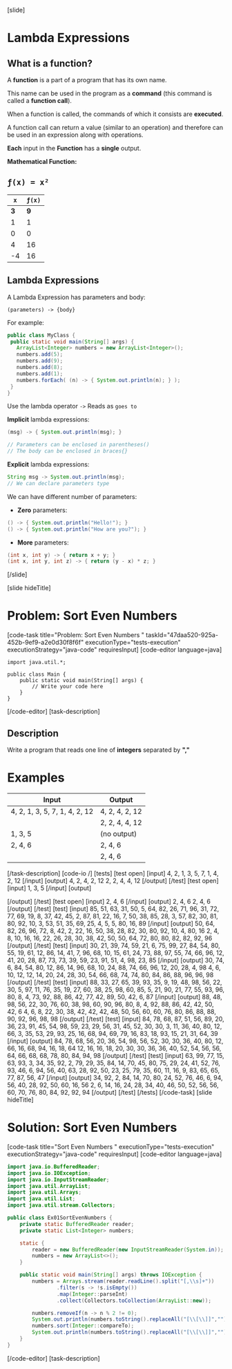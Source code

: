 [slide]

# Lambda Expressions

## What is a function?

A **function** is a part of a program that has its own name. 

This name can be used in the program as a **command** (this command is called a **function call**).

When a function is called, the commands of which it consists are **executed**. 
 
A function call can return a value (similar to an operation) and therefore can be used in an expression along with operations.
 
**Each** input in the **Function** has a **single** output.

**Mathematical Function:** 

## `ƒ(x) = x²`                                          
| `x` | `ƒ(x)`           
| ----------- | ----------- |
| **3** | **9**|
| 1 | 1 |
| 0 | 0 |
| 4 | 16 |
|-4 | 16 |

## Lambda Expressions

A Lambda Expression has parameters and body:

 `(parameters) -> {body}`

For example: 

 ```java
public class MyClass {
  public static void main(String[] args) {
    ArrayList<Integer> numbers = new ArrayList<Integer>();
    numbers.add(5);
    numbers.add(9);
    numbers.add(8);
    numbers.add(1);
    numbers.forEach( (n) -> { System.out.println(n); } );
  }
}
 ```

 Use the lambda operator `->` Reads as `goes to`


**Implicit** lambda expressions:

```java 
(msg) -> { System.out.println(msg); }

// Parameters can be enclosed in parentheses()
// The body can be enclosed in braces{}
```


**Explicit** lambda expressions:

```java
String msg -> System.out.println(msg); 
// We can declare parameters type
```
 
We can have different number of parameters:

- **Zero** parameters:

```java
() -> { System.out.println("Hello!"); }
() -> { System.out.println("How are you?"); }
```

- **More** parameters:
```java
(int x, int y) -> { return x + y; }
(int x, int y, int z) -> { return (y - x) * z; }
```

[/slide]


[slide hideTitle]
# Problem: Sort Even Numbers 
[code-task title="Problem: Sort Even Numbers " taskId="47daa520-925a-452b-9ef9-a2e0d30f8f6f" executionType="tests-execution" executionStrategy="java-code" requiresInput]
[code-editor language=java]
```
import java.util.*;

public class Main {
    public static void main(String[] args) {
        // Write your code here
    }
}
```
[/code-editor]
[task-description]
## Description
Write a program that reads one line of **integers** separated by **","**

# Examples


| **Input** | **Output** |
| --- | --- |
| 4, 2, 1, 3, 5, 7, 1, 4, 2, 12 | 4, 2, 4, 2, 12
|  | 2, 2, 4, 4, 12 |
| 1, 3, 5 | (no output) |
| 2, 4, 6  | 2, 4, 6 |
|  | 2, 4, 6 |


[/task-description]
[code-io /]
[tests]
[test open]
[input]
4, 2, 1, 3, 5, 7, 1, 4, 2, 12
[/input]
[output]
4, 2, 4, 2, 12
2, 2, 4, 4, 12
[/output]
[/test]
[test open]
[input]
1, 3, 5
[/input]
[output]

[/output]
[/test]
[test open]
[input]
2, 4, 6
[/input]
[output]
2, 4, 6
2, 4, 6
[/output]
[/test]
[test]
[input]
85, 51, 63, 31, 50, 5, 64, 82, 26, 71, 96, 31, 72, 77, 69, 19, 8, 37, 42, 45, 2, 87, 81, 22, 16, 7, 50, 38, 85, 28, 3, 57, 82, 30, 81, 80, 92, 10, 3, 53, 51, 35, 69, 25, 4, 5, 5, 80, 16, 89
[/input]
[output]
50, 64, 82, 26, 96, 72, 8, 42, 2, 22, 16, 50, 38, 28, 82, 30, 80, 92, 10, 4, 80, 16
2, 4, 8, 10, 16, 16, 22, 26, 28, 30, 38, 42, 50, 50, 64, 72, 80, 80, 82, 82, 92, 96
[/output]
[/test]
[test]
[input]
30, 21, 39, 74, 59, 21, 6, 75, 99, 27, 84, 54, 80, 55, 19, 61, 12, 86, 14, 41, 7, 96, 68, 10, 15, 61, 24, 73, 88, 97, 55, 74, 66, 96, 12, 41, 20, 28, 87, 73, 73, 39, 59, 23, 91, 51, 4, 98, 23, 85
[/input]
[output]
30, 74, 6, 84, 54, 80, 12, 86, 14, 96, 68, 10, 24, 88, 74, 66, 96, 12, 20, 28, 4, 98
4, 6, 10, 12, 12, 14, 20, 24, 28, 30, 54, 66, 68, 74, 74, 80, 84, 86, 88, 96, 96, 98
[/output]
[/test]
[test]
[input]
88, 33, 27, 65, 39, 93, 35, 9, 19, 48, 98, 56, 22, 30, 5, 97, 11, 76, 35, 19, 27, 60, 38, 25, 98, 60, 85, 5, 21, 90, 21, 77, 55, 93, 96, 80, 8, 4, 73, 92, 88, 86, 42, 77, 42, 89, 50, 42, 6, 87
[/input]
[output]
88, 48, 98, 56, 22, 30, 76, 60, 38, 98, 60, 90, 96, 80, 8, 4, 92, 88, 86, 42, 42, 50, 42, 6
4, 6, 8, 22, 30, 38, 42, 42, 42, 48, 50, 56, 60, 60, 76, 80, 86, 88, 88, 90, 92, 96, 98, 98
[/output]
[/test]
[test]
[input]
84, 78, 68, 87, 51, 56, 89, 20, 36, 23, 91, 45, 54, 98, 59, 23, 29, 56, 31, 45, 52, 30, 30, 3, 11, 36, 40, 80, 12, 66, 3, 35, 53, 29, 93, 25, 16, 68, 94, 69, 79, 16, 83, 18, 93, 15, 21, 31, 64, 39
[/input]
[output]
84, 78, 68, 56, 20, 36, 54, 98, 56, 52, 30, 30, 36, 40, 80, 12, 66, 16, 68, 94, 16, 18, 64
12, 16, 16, 18, 20, 30, 30, 36, 36, 40, 52, 54, 56, 56, 64, 66, 68, 68, 78, 80, 84, 94, 98
[/output]
[/test]
[test]
[input]
63, 99, 77, 15, 63, 93, 3, 34, 35, 92, 2, 79, 29, 35, 84, 14, 70, 45, 80, 75, 29, 24, 41, 52, 76, 93, 46, 6, 94, 56, 40, 63, 28, 92, 50, 23, 25, 79, 35, 60, 11, 16, 9, 83, 65, 65, 77, 87, 56, 47
[/input]
[output]
34, 92, 2, 84, 14, 70, 80, 24, 52, 76, 46, 6, 94, 56, 40, 28, 92, 50, 60, 16, 56
2, 6, 14, 16, 24, 28, 34, 40, 46, 50, 52, 56, 56, 60, 70, 76, 80, 84, 92, 92, 94
[/output]
[/test]
[/tests]
[/code-task]
[slide hideTitle]

# Solution: Sort Even Numbers

[code-task title="Sort Even Numbers " executionType="tests-execution" executionStrategy="java-code" requiresInput]
[code-editor language=java]
``` java
import java.io.BufferedReader;
import java.io.IOException;
import java.io.InputStreamReader;
import java.util.ArrayList;
import java.util.Arrays;
import java.util.List;
import java.util.stream.Collectors;

public class Ex01SortEvenNumbers {
    private static BufferedReader reader;
    private static List<Integer> numbers;

    static {
        reader = new BufferedReader(new InputStreamReader(System.in));
        numbers = new ArrayList<>();
    }

    public static void main(String[] args) throws IOException {
        numbers = Arrays.stream(reader.readLine().split("[,\\s]+"))
                .filter(s -> !s.isEmpty())
                .map(Integer::parseInt)
                .collect(Collectors.toCollection(ArrayList::new));

        numbers.removeIf(n -> n % 2 != 0);
        System.out.println(numbers.toString().replaceAll("[\\[\\]]",""));
        numbers.sort(Integer::compareTo);
        System.out.println(numbers.toString().replaceAll("[\\[\\]]",""));
    }
}

```

[/code-editor]
[task-description]
